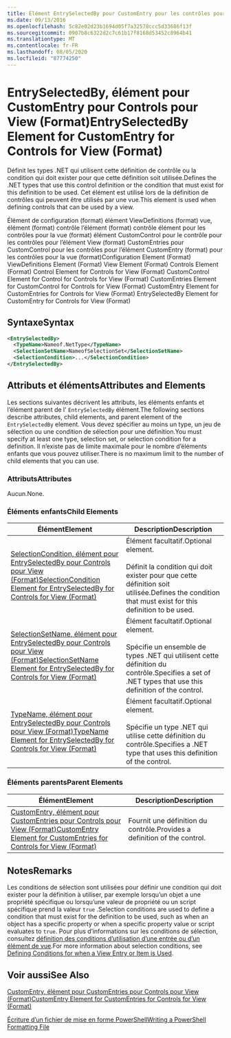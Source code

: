```yaml
---
title: Élément EntrySelectedBy pour CustomEntry pour les contrôles pour View (format) | Microsoft Docs
ms.date: 09/13/2016
ms.openlocfilehash: 5c82e02d23b1694d05f7a32578ccc5d33686f13f
ms.sourcegitcommit: 0907b8c6322d2c7c61b17f8168d53452c8964b41
ms.translationtype: MT
ms.contentlocale: fr-FR
ms.lasthandoff: 08/05/2020
ms.locfileid: "87774250"
---
```

# <a name="entryselectedby-element-for-customentry-for-controls-for-view-format"></a><span data-ttu-id="addd1-102">EntrySelectedBy, élément pour CustomEntry pour Controls pour View (Format)</span><span class="sxs-lookup"><span data-stu-id="addd1-102">EntrySelectedBy Element for CustomEntry for Controls for View (Format)</span></span>

<span data-ttu-id="addd1-103">Définit les types .NET qui utilisent cette définition de contrôle ou la condition qui doit exister pour que cette définition soit utilisée.</span><span class="sxs-lookup"><span data-stu-id="addd1-103">Defines the .NET types that use this control definition or the condition that must exist for this definition to be used.</span></span> <span data-ttu-id="addd1-104">Cet élément est utilisé lors de la définition de contrôles qui peuvent être utilisés par une vue.</span><span class="sxs-lookup"><span data-stu-id="addd1-104">This element is used when defining controls that can be used by a view.</span></span>

<span data-ttu-id="addd1-105">Élément de configuration (format) élément ViewDefinitions (format) vue, élément (format) contrôle l’élément (format) contrôle élément pour les contrôles pour la vue (format) élément CustomControl pour le contrôle pour les contrôles pour l’élément View (format) CustomEntries pour CustomControl pour les contrôles pour l’élément CustomEntry (format) pour les contrôles pour la vue (format)</span><span class="sxs-lookup"><span data-stu-id="addd1-105">Configuration Element (Format) ViewDefinitions Element (Format) View Element (Format) Controls Element (Format) Control Element for Controls for View (Format) CustomControl Element for Control for Controls for View (Format) CustomEntries Element for CustomControl for Controls for View (Format) CustomEntry Element for CustomEntries for Controls for View (Format) EntrySelectedBy Element for CustomEntry for Controls for View (Format)</span></span>

## <a name="syntax"></a><span data-ttu-id="addd1-106">Syntaxe</span><span class="sxs-lookup"><span data-stu-id="addd1-106">Syntax</span></span>

```xml
<EntrySelectedBy>
  <TypeName>Nameof.NetType</TypeName>
  <SelectionSetName>NameofSelectionSet</SelectionSetName>
  <SelectionCondition>...</SelectionCondition>
</EntrySelectedBy>
```

## <a name="attributes-and-elements"></a><span data-ttu-id="addd1-107">Attributs et éléments</span><span class="sxs-lookup"><span data-stu-id="addd1-107">Attributes and Elements</span></span>

<span data-ttu-id="addd1-108">Les sections suivantes décrivent les attributs, les éléments enfants et l’élément parent de l' `EntrySelectedBy` élément.</span><span class="sxs-lookup"><span data-stu-id="addd1-108">The following sections describe attributes, child elements, and parent element of the `EntrySelectedBy` element.</span></span> <span data-ttu-id="addd1-109">Vous devez spécifier au moins un type, un jeu de sélection ou une condition de sélection pour une définition.</span><span class="sxs-lookup"><span data-stu-id="addd1-109">You must specify at least one type, selection set, or selection condition for a definition.</span></span> <span data-ttu-id="addd1-110">Il n’existe pas de limite maximale pour le nombre d’éléments enfants que vous pouvez utiliser.</span><span class="sxs-lookup"><span data-stu-id="addd1-110">There is no maximum limit to the number of child elements that you can use.</span></span>

### <a name="attributes"></a><span data-ttu-id="addd1-111">Attributs</span><span class="sxs-lookup"><span data-stu-id="addd1-111">Attributes</span></span>

<span data-ttu-id="addd1-112">Aucun.</span><span class="sxs-lookup"><span data-stu-id="addd1-112">None.</span></span>

### <a name="child-elements"></a><span data-ttu-id="addd1-113">Éléments enfants</span><span class="sxs-lookup"><span data-stu-id="addd1-113">Child Elements</span></span>

|<span data-ttu-id="addd1-114">Élément</span><span class="sxs-lookup"><span data-stu-id="addd1-114">Element</span></span>|<span data-ttu-id="addd1-115">Description</span><span class="sxs-lookup"><span data-stu-id="addd1-115">Description</span></span>|
|-------------|-----------------|
|[<span data-ttu-id="addd1-116">SelectionCondition, élément pour EntrySelectedBy pour Controls pour View (Format)</span><span class="sxs-lookup"><span data-stu-id="addd1-116">SelectionCondition Element for EntrySelectedBy for Controls for View (Format)</span></span>](./selectioncondition-element-for-entryselectedby-for-controls-for-view-format.md)|<span data-ttu-id="addd1-117">Élément facultatif.</span><span class="sxs-lookup"><span data-stu-id="addd1-117">Optional element.</span></span><br /><br /> <span data-ttu-id="addd1-118">Définit la condition qui doit exister pour que cette définition soit utilisée.</span><span class="sxs-lookup"><span data-stu-id="addd1-118">Defines the condition that must exist for this definition to be used.</span></span>|
|[<span data-ttu-id="addd1-119">SelectionSetName, élément pour EntrySelectedBy pour Controls pour View (Format)</span><span class="sxs-lookup"><span data-stu-id="addd1-119">SelectionSetName Element for EntrySelectedBy for Controls for View (Format)</span></span>](./selectionsetname-element-for-entryselectedby-for-controls-for-view-format.md)|<span data-ttu-id="addd1-120">Élément facultatif.</span><span class="sxs-lookup"><span data-stu-id="addd1-120">Optional element.</span></span><br /><br /> <span data-ttu-id="addd1-121">Spécifie un ensemble de types .NET qui utilisent cette définition du contrôle.</span><span class="sxs-lookup"><span data-stu-id="addd1-121">Specifies a set of .NET types that use this definition of the control.</span></span>|
|[<span data-ttu-id="addd1-122">TypeName, élément pour EntrySelectedBy pour Controls pour View (Format)</span><span class="sxs-lookup"><span data-stu-id="addd1-122">TypeName Element for EntrySelectedBy for Controls for View (Format)</span></span>](./typename-element-for-entryselectedby-for-controls-for-view-format.md)|<span data-ttu-id="addd1-123">Élément facultatif.</span><span class="sxs-lookup"><span data-stu-id="addd1-123">Optional element.</span></span><br /><br /> <span data-ttu-id="addd1-124">Spécifie un type .NET qui utilise cette définition du contrôle.</span><span class="sxs-lookup"><span data-stu-id="addd1-124">Specifies a .NET type that uses this definition of the control.</span></span>|

### <a name="parent-elements"></a><span data-ttu-id="addd1-125">Éléments parents</span><span class="sxs-lookup"><span data-stu-id="addd1-125">Parent Elements</span></span>

|<span data-ttu-id="addd1-126">Élément</span><span class="sxs-lookup"><span data-stu-id="addd1-126">Element</span></span>|<span data-ttu-id="addd1-127">Description</span><span class="sxs-lookup"><span data-stu-id="addd1-127">Description</span></span>|
|-------------|-----------------|
|[<span data-ttu-id="addd1-128">CustomEntry, élément pour CustomEntries pour Controls pour View (Format)</span><span class="sxs-lookup"><span data-stu-id="addd1-128">CustomEntry Element for CustomEntries for Controls for View (Format)</span></span>](./customentry-element-for-customentries-for-controls-for-view-format.md)|<span data-ttu-id="addd1-129">Fournit une définition du contrôle.</span><span class="sxs-lookup"><span data-stu-id="addd1-129">Provides a definition of the control.</span></span>|

## <a name="remarks"></a><span data-ttu-id="addd1-130">Notes</span><span class="sxs-lookup"><span data-stu-id="addd1-130">Remarks</span></span>

<span data-ttu-id="addd1-131">Les conditions de sélection sont utilisées pour définir une condition qui doit exister pour la définition à utiliser, par exemple lorsqu’un objet a une propriété spécifique ou lorsqu’une valeur de propriété ou un script spécifique prend la valeur `true` .</span><span class="sxs-lookup"><span data-stu-id="addd1-131">Selection conditions are used to define a condition that must exist for the definition to be used, such as when an object has a specific property or when a specific property value or script evaluates to `true`.</span></span> <span data-ttu-id="addd1-132">Pour plus d’informations sur les conditions de sélection, consultez [définition des conditions d’utilisation d’une entrée ou d’un élément de vue](./defining-conditions-for-displaying-data.md).</span><span class="sxs-lookup"><span data-stu-id="addd1-132">For more information about selection conditions, see [Defining Conditions for when a View Entry or Item is Used](./defining-conditions-for-displaying-data.md).</span></span>

## <a name="see-also"></a><span data-ttu-id="addd1-133">Voir aussi</span><span class="sxs-lookup"><span data-stu-id="addd1-133">See Also</span></span>

[<span data-ttu-id="addd1-134">CustomEntry, élément pour CustomEntries pour Controls pour View (Format)</span><span class="sxs-lookup"><span data-stu-id="addd1-134">CustomEntry Element for CustomEntries for Controls for View (Format)</span></span>](./customentry-element-for-customentries-for-controls-for-view-format.md)

[<span data-ttu-id="addd1-135">Écriture d’un fichier de mise en forme PowerShell</span><span class="sxs-lookup"><span data-stu-id="addd1-135">Writing a PowerShell Formatting File</span></span>](./writing-a-powershell-formatting-file.md)
